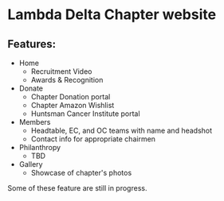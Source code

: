 # Lambda Delta Chapter website
## Features:
- Home
  - Recruitment Video
  - Awards & Recognition
- Donate
  - Chapter Donation portal
  - Chapter Amazon Wishlist
  - Huntsman Cancer Institute portal
- Members
  - Headtable, EC, and OC teams with name and headshot
  - Contact info for appropriate chairmen
- Philanthropy
  - TBD
- Gallery
  - Showcase of chapter's photos

 Some of these feature are still in progress.
